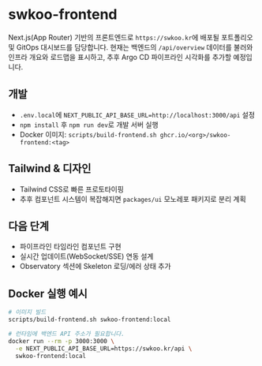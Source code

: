 # swkoo-frontend

Next.js(App Router) 기반의 프론트엔드로 `https://swkoo.kr`에 배포될 포트폴리오 및 GitOps 대시보드를 담당합니다. 현재는 백엔드의 `/api/overview` 데이터를 불러와 인프라 개요와 로드맵을 표시하고, 추후 Argo CD 파이프라인 시각화를 추가할 예정입니다.

## 개발
- `.env.local`에 `NEXT_PUBLIC_API_BASE_URL=http://localhost:3000/api` 설정
- `npm install` 후 `npm run dev`로 개발 서버 실행
- Docker 이미지: `scripts/build-frontend.sh ghcr.io/<org>/swkoo-frontend:<tag>`

## Tailwind & 디자인
- Tailwind CSS로 빠른 프로토타이핑
- 추후 컴포넌트 시스템이 복잡해지면 `packages/ui` 모노레포 패키지로 분리 계획

## 다음 단계
- 파이프라인 타임라인 컴포넌트 구현
- 실시간 업데이트(WebSocket/SSE) 연동 설계
- Observatory 섹션에 Skeleton 로딩/에러 상태 추가

## Docker 실행 예시
```bash
# 이미지 빌드
scripts/build-frontend.sh swkoo-frontend:local

# 런타임에 백엔드 API 주소가 필요합니다.
docker run --rm -p 3000:3000 \
  -e NEXT_PUBLIC_API_BASE_URL=https://swkoo.kr/api \
  swkoo-frontend:local
```

